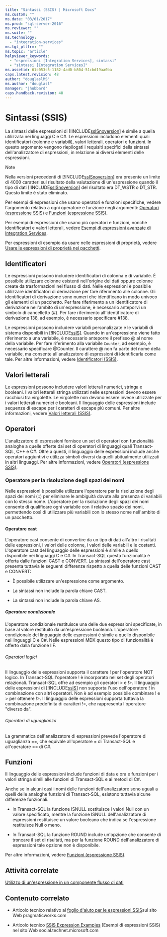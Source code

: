```yaml
---
title: "Sintassi (SSIS) | Microsoft Docs"
ms.custom: ""
ms.date: "03/01/2017"
ms.prod: "sql-server-2016"
ms.reviewer: ""
ms.suite: ""
ms.technology: 
  - "integration-services"
ms.tgt_pltfrm: ""
ms.topic: "article"
helpviewer_keywords: 
  - "espressioni [Integration Services], sintassi"
  - "sintassi [Integration Services]"
ms.assetid: 61c053c5-1182-4ad0-b804-51cbd19aa0ba
caps.latest.revision: 48
author: "douglaslMS"
ms.author: "douglasl"
manager: "jhubbard"
caps.handback.revision: 48
---
```

# Sintassi (SSIS)
  La sintassi delle espressioni di [!INCLUDE[ssISnoversion](../../includes/ssisnoversion-md.md)] è simile a quella utilizzata nei linguaggi C e C#. Le espressioni includono elementi quali identificatori (colonne e variabili), valori letterali, operatori e funzioni. In questo argomento vengono riepilogati i requisiti specifici della sintassi dell'analizzatore di espressioni, in relazione ai diversi elementi delle espressioni.  
  
> [!NOTE]  
>  Nella versioni precedenti di [!INCLUDE[ssISnoversion](../../includes/ssisnoversion-md.md)] era presente un limite di 4000 caratteri sul risultato della valutazione di un'espressione quando il tipo di dati [!INCLUDE[ssISnoversion](../../includes/ssisnoversion-md.md)] del risultato era DT_WSTR o DT_STR. Questo limite è stato eliminato.  
  
 Per esempi di espressioni che usano operatori e funzioni specifiche, vedere l'argomento relativo a ogni operatore e funzione negli argomenti: [Operatori &#40;espressione SSIS&#41;](../../integration-services/expressions/operators-ssis-expression.md) e [Funzioni &#40;espressione SSIS&#41;](../../integration-services/expressions/functions-ssis-expression.md).  
  
 Per esempi di espressioni che usano più operatori e funzioni, nonché identificatori e valori letterali, vedere [Esempi di espressioni avanzate di Integration Services](../../integration-services/expressions/examples-of-advanced-integration-services-expressions.md).  
  
 Per espressioni di esempio da usare nelle espressioni di proprietà, vedere [Usare le espressioni di proprietà nei pacchetti](../../integration-services/expressions/use-property-expressions-in-packages.md).  
  
## Identificatori  
 Le espressioni possono includere identificatori di colonna e di variabile. È possibile utilizzare colonne esistenti nell'origine dei dati oppure colonne create da trasformazioni nel flusso di dati. Nelle espressioni è possibile utilizzare identificatori di derivazione per fare riferimento alle colonne. Gli identificatori di derivazione sono numeri che identificano in modo univoco gli elementi di un pacchetto. Per fare riferimento a un identificatore di derivazione nell'ambito di un'espressione, è necessario anteporvi un simbolo di cancelletto (#). Per fare riferimento all'identificatore di derivazione 138, ad esempio, è necessario specificare #138.  
  
 Le espressioni possono includere variabili personalizzate e le variabili di sistema disponibili in [!INCLUDE[ssIS](../../includes/ssis-md.md)]. Quando in un'espressione viene fatto riferimento a una variabile, è necessario anteporre il prefisso @ al nome della variabile. Per fare riferimento alla variabile `Counter`, ad esempio, è necessario specificare @Counter. Il carattere @ non fa parte del nome della variabile, ma consente all'analizzatore di espressioni di identificarla come tale. Per altre informazioni, vedere [Identificatori &#40;SSIS&#41;](../../integration-services/expressions/identifiers-ssis.md).  
  
## Valori letterali  
 Le espressioni possono includere valori letterali numerici, stringa e booleani. I valori letterali stringa utilizzati nelle espressioni devono essere racchiusi tra virgolette. Le virgolette non devono essere invece utilizzate per i valori letterali numerici e booleani. Il linguaggio delle espressioni include sequenze di escape per i caratteri di escape più comuni. Per altre informazioni, vedere [Valori letterali &#40;SSIS&#41;](../../integration-services/expressions/literals-ssis.md).  
  
## Operatori  
 L'analizzatore di espressioni fornisce un set di operatori con funzionalità analoghe a quelle offerte dai set di operatori di linguaggi quali Transact-SQL, C++ e C#. Oltre a questi, il linguaggio delle espressioni include anche operatori aggiuntivi e utilizza simboli diversi da quelli abitualmente utilizzati in altri linguaggi. Per altre informazioni, vedere [Operatori &#40;espressione SSIS&#41;](../../integration-services/expressions/operators-ssis-expression.md).  
  
### Operatore per la risoluzione degli spazi dei nomi  
 Nelle espressioni è possibile utilizzare l'operatore per la risoluzione degli spazi dei nomi (::) per eliminare le ambiguità dovute alla presenza di variabili con lo stesso nome. L'operatore per la risoluzione degli spazi dei nomi consente di qualificare ogni variabile con il relativo spazio dei nomi, permettendo così di utilizzare più variabili con lo stesso nome nell'ambito di un pacchetto.  
  
#### Operatore cast  
 L'operatore cast consente di convertire da un tipo di dati all'altro i risultati delle espressioni, i valori delle colonne, i valori delle variabili e le costanti. L'operatore cast del linguaggio delle espressioni è simile a quello disponibile nei linguaggi C e C#. In Transact-SQL questa funzionalità è offerta dalle funzioni CAST e CONVERT. La sintassi dell'operatore cast presenta tuttavia le seguenti differenze rispetto a quella delle funzioni CAST e CONVERT:  
  
-   È possibile utilizzare un'espressione come argomento.  
  
-   La sintassi non include la parola chiave CAST.  
  
-   La sintassi non include la parola chiave AS.  
  
##### Operatore condizionale  
 L'operatore condizionale restituisce una delle due espressioni specificate, in base al valore restituito da un'espressione booleana. L'operatore condizionale del linguaggio delle espressioni è simile a quello disponibile nei linguaggi C e C#. Nelle espressioni MDX questo tipo di funzionalità è offerto dalla funzione IIF.  
  
###### Operatori logici  
 Il linguaggio delle espressioni supporta il carattere ! per l'operatore NOT logico. In Transact-SQL l'operatore ! è incorporato nel set degli operatori relazionali. Transact-SQL offre ad esempio gli operatori > e !>. Il linguaggio delle espressioni di [!INCLUDE[ssIS](../../includes/ssis-md.md)] non supporta l'uso dell'operatore ! in combinazione con altri operatori. Non è ad esempio possibile combinare ! e > per ottenere !>. Il linguaggio delle espressioni supporta tuttavia la combinazione predefinita di caratteri !=, che rappresenta l'operatore "diverso da".  
  
###### Operatori di uguaglianza  
 La grammatica dell'analizzatore di espressioni prevede l'operatore di uguaglianza ==, che equivale all'operatore = di Transact-SQL e all'operatore == di C#.  
  
## Funzioni  
 Il linguaggio delle espressioni include funzioni di data e ora e funzioni per i valori stringa simili alle funzioni di Transact-SQL e ai metodi di C#.  
  
 Anche se in alcuni casi i nomi delle funzioni dell'analizzatore sono uguali a quelli delle analoghe funzioni di Transact-SQL, esistono tuttavia alcune differenze funzionali.  
  
-   In Transact-SQL la funzione ISNULL sostituisce i valori Null con un valore specificato, mentre la funzione ISNULL dell'analizzatore di espressioni restituisce un valore booleano che indica se l'espressione restituisce Null o meno.  
  
-   In Transact-SQL la funzione ROUND include un'opzione che consente di troncare il set di risultati, ma per la funzione ROUND dell'analizzatore di espressioni tale opzione non è disponibile.  
  
 Per altre informazioni, vedere [Funzioni &#40;espressione SSIS&#41;](../../integration-services/expressions/functions-ssis-expression.md).  
  
## Attività correlate  
 [Utilizzo di un'espressione in un componente flusso di dati](../Topic/Use%20an%20Expression%20in%20a%20Data%20Flow%20Component.md)  
  
## Contenuto correlato  
  
-   Articolo tecnico relativo al [foglio d'aiuto per le espressioni SSIS](http://go.microsoft.com/fwlink/?LinkId=746575)sul sito Web pragmaticworks.com  
  
-   Articolo tecnico [SSIS Expression Examples](http://go.microsoft.com/fwlink/?LinkId=220761) (Esempi di espressioni SSIS) nel sito Web social.technet.microsoft.com  
  
  